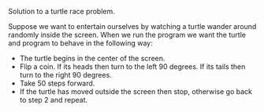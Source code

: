 Solution to a turtle race problem.

Suppose we want to entertain ourselves by watching a turtle wander around randomly inside the screen. When we run the program we want the turtle and program to behave in the following way:

* The turtle begins in the center of the screen.
* Flip a coin. If its heads then turn to the left 90 degrees. If its tails then turn to the right 90 degrees.
* Take 50 steps forward.
* If the turtle has moved outside the screen then stop, otherwise go back to step 2 and repeat.
